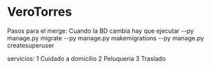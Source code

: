 # VeroTorres
Pasos para el merge:
Cuando la BD cambia hay que ejecutar
--py manage.py migrate
--py manage.py makemigrations
--py manage.py createsuperuser


servicios: 
1 Cuidado a domicilio
2 Peluqueria
3 Traslado
